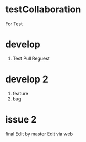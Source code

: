 testCollaboration
=================

For Test

develop
========
1. Test Pull Reguest

develop 2
=========
1. feature
2. bug

issue 2
=======
final
Edit by master
Edit via web
